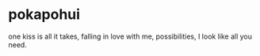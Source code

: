 # pokapohui
one kiss is all it takes, falling in love with me, possibilities, I look like all you need.
